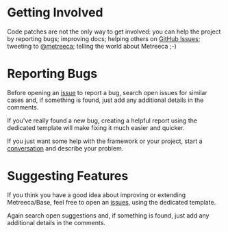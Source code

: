 # Getting Involved

Code patches are not the only way to get involved: you can help the project by reporting bugs; improving docs; helping
others on [GitHub Issues](issues); tweeting to [@metreeca](https://twitter.com/metreeca); telling the world about
Metreeca ;-)

# Reporting Bugs

Before opening an [issue](https://github.com/metreeca/base/issues) to report a bug, search open issues for similar cases
and, if something is found, just add any additional details in the comments.

If you've really found a new bug, creating a helpful report using the dedicated template will make fixing it much easier
and quicker.

If you just want some help with the framework or your project, start
a [conversation](https://github.com/metreeca/base/discussions) and describe your problem.

# Suggesting Features

If you think you have a good idea about improving or extending Metreeca/Base, feel free to open
an [issues](https://github.com/metreeca/base/issues), using the dedicated template.

Again search open suggestions and, if something is found, just add any additional details in the comments.
